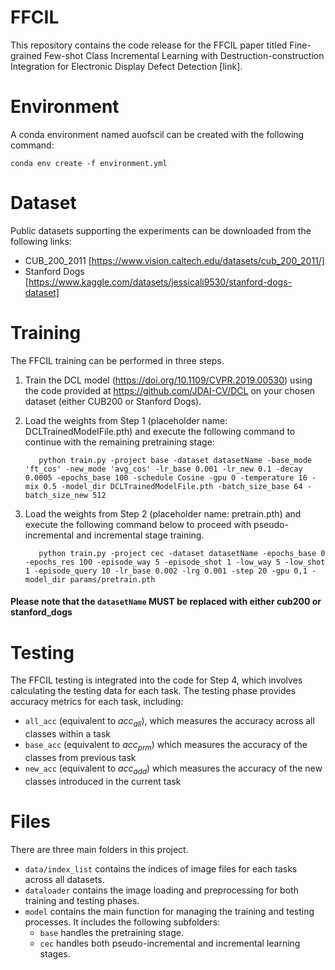 # FFCIL
This repository contains the code release for the FFCIL paper titled Fine-grained Few-shot Class Incremental Learning with Destruction-construction Integration for Electronic Display Defect Detection [link].

# Environment
A conda environment named auofscil can be created with the following command:

    conda env create -f environment.yml

# Dataset
Public datasets supporting the experiments can be downloaded from the following links:
* CUB_200_2011 [https://www.vision.caltech.edu/datasets/cub_200_2011/]
* Stanford Dogs [https://www.kaggle.com/datasets/jessicali9530/stanford-dogs-dataset]

# Training
The FFCIL training can be performed in three steps. 
1.  Train the DCL model (https://doi.org/10.1109/CVPR.2019.00530) using the code provided at https://github.com/JDAI-CV/DCL on your chosen dataset (either CUB200 or Stanford Dogs).
2.  Load the weights from Step 1 (placeholder name: DCLTrainedModelFile.pth) and execute the following command to continue with the remaining pretraining stage:

           python train.py -project base -dataset datasetName -base_mode 'ft_cos' -new_mode 'avg_cos' -lr_base 0.001 -lr_new 0.1 -decay 0.0005 -epochs_base 100 -schedule Cosine -gpu 0 -temperature 16 -mix 0.5 -model_dir DCLTrainedModelFile.pth -batch_size_base 64 -batch_size_new 512

4.  Load the weights from Step 2 (placeholder name: pretrain.pth) and execute the following command below to proceed with pseudo-incremental and incremental stage training.

           python train.py -project cec -dataset datasetName -epochs_base 0 -epochs_res 100 -episode_way 5 -episode_shot 1 -low_way 5 -low_shot 1 -episode_query 10 -lr_base 0.002 -lrg 0.001 -step 20 -gpu 0,1 -model_dir params/pretrain.pth

#### Please note that the `datasetName` __MUST__ be replaced with either cub200 or stanford_dogs ####

# Testing
The FFCIL testing is integrated into the code for Step 4, which involves calculating the testing data for each task.
The testing phase provides accuracy metrics for each task, including:
* `all_acc` (equivalent to _acc<sub>all</sub>_), which measures the accuracy across all classes within a task
* `base_acc` (equivalent to _acc<sub>prm</sub>_) which measures the accuracy of the classes from previous task
* `new_acc` (equivalent to _acc<sub>add</sub>_) which measures the accuracy of the new classes introduced in the current task

# Files
There are three main folders in this project.
* `data/index_list` contains the indices of image files for each tasks across all datasets.
* `dataloader` contains the image loading and preprocessing for both training and testing phases.
* `model` contains the main function for managing the training and testing processes. It includes the following subfolders:
    * `base` handles the pretraining stage.
    * `cec` handles both pseudo-incremental and incremental learning stages.


